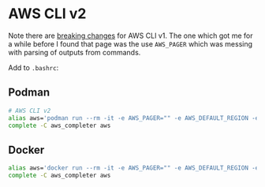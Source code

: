 # AWS CLI v2

Note there are [breaking changes](https://docs.aws.amazon.com/cli/latest/userguide/cliv2-migration.html) for AWS CLI v1. The one which got me for a while before I found that page was the use `AWS_PAGER` which was messing with parsing of outputs from commands.

Add to `.bashrc`:

## Podman

```bash
# AWS CLI v2
alias aws='podman run --rm -it -e AWS_PAGER="" -e AWS_DEFAULT_REGION -e AWS_SECRET_ACCESS_KEY -e AWS_ACCESS_KEY_ID -e AWS_SESSION_TOKEN -v ~/.aws:/root/.aws -v $(pwd):/aws amazon/aws-cli'
complete -C aws_completer aws
```

## Docker

```bash
alias aws='docker run --rm -it -e AWS_PAGER="" -e AWS_DEFAULT_REGION -e AWS_SECRET_ACCESS_KEY -e AWS_ACCESS_KEY_ID -e AWS_SESSION_TOKEN -v ~/.aws:/root/.aws -v $(pwd):/aws amazon/aws-cli'
complete -C aws_completer aws
```
